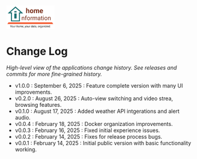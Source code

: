 <img src="src/hi/static/img/hi-logo-w-tagline-197x96.png" alt="Home Information Logo" width="128">

# Change Log

_High-level view of the applications change history.  See releases and commits for more fine-grained history._

- v1.0.0 : September 6, 2025 : Feature complete version with many UI improvements.
- v0.2.0 : August 26, 2025 : Auto-view switching and video strea, browsing features.
- v0.1.0 : August 17, 2025 : Added weather API intgerations and alert audio.
- v0.0.4 : February 18, 2025 : Docker organization improvements.
- v0.0.3 : February 16, 2025 : Fixed initial experience issues.
- v0.0.2 : February 14, 2025 : Fixes for release process bugs.
- v0.0.1 : February 14, 2025 : Initial public version with basic functionality working.
